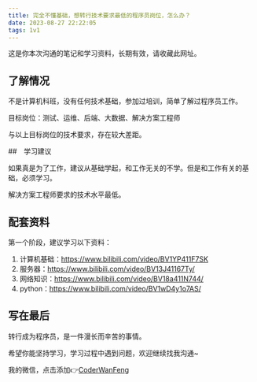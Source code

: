 ```yaml
---
title: 完全不懂基础，想转行技术要求最低的程序员岗位，怎么办？
date: 2023-08-27 22:22:05
tags: 1v1
---
```



这是你本次沟通的笔记和学习资料，长期有效，请收藏此网址。


## 了解情况

不是计算机科班，没有任何技术基础，参加过培训，简单了解过程序员工作。

目标岗位：测试、运维、后端、大数据、解决方案工程师

与以上目标岗位的技术要求，存在较大差距。

##　学习建议

如果真是为了工作，建议从基础学起，和工作无关的不学。但是和工作有关的基础，必须学习。

解决方案工程师要求的技术水平最低。

## 配套资料

第一个阶段，建议学习以下资料：

1. 计算机基础：https://www.bilibili.com/video/BV1YP411F7SK
2. 服务器：https://www.bilibili.com/video/BV13J41167Ty/
3. 网络知识：https://www.bilibili.com/video/BV18a411N744/
4. python：https://www.bilibili.com/video/BV1wD4y1o7AS/


## 写在最后

转行成为程序员，是一件漫长而辛苦的事情。

希望你能坚持学习，学习过程中遇到问题，欢迎继续找我沟通~

我的微信，点击添加👉[CoderWanFeng](https://mp.weixin.qq.com/s/B1V6KeXc7IOEB8DgXLWv3g)